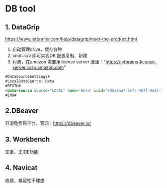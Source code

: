 # DB tool
## 1. DataGrip  
https://www.jetbrains.com/help/datagrip/meet-the-product.html

1. 自动管理drive，缓存各种
2. cmd+c/v 即可实现DB 配置复制、新建
3. 付费，在amazon 需要用license server 激活："https://jetbrains-license-server.corp.amazon.com"

```xml
#DataSourceSettings#
#LocalDataSource: Beta
#BEGIN#
<data-source source="LOCAL" name="Beta" uuid="8d5e7aa7-6c7c-407f-9e87-33edc12965bd"><database-info product="PostgreSQL" version="11.12" jdbc-version="4.2" driver-name="PostgreSQL JDBC Driver" driver-version="42.2.22" dbms="POSTGRES" exact-version="11.12" exact-driver-version="42.2"><identifier-quote-string>&quot;</identifier-quote-string></database-info><case-sensitivity plain-identifiers="lower" quoted-identifiers="exact"/><driver-ref>postgresql</driver-ref><synchronize>true</synchronize><jdbc-driver>org.postgresql.Driver</jdbc-driver><jdbc-url>jdbc:postgresql://glenn-postgresql-test.csmvg88ns9hh.us-west-2.rds.amazonaws.com:8200/glennPostgresqlTest</jdbc-url><secret-storage>master_key</secret-storage><user-name>newglenn</user-name><schema-mapping><introspection-scope><node negative="1"><node kind="database" qname="@"><node kind="schema" qname="@"/></node><node kind="database" qname="glennPostgresqlTest"/></node></introspection-scope></schema-mapping><working-dir>$ProjectFileDir$</working-dir></data-source>
#END#
```

## 2.DBeaver
开源免费跨平台，官网：https://dbeaver.io/

## 3. Workbench
笨重，无IDE功能

## 4. Navicat
收费，兼容性不理想
